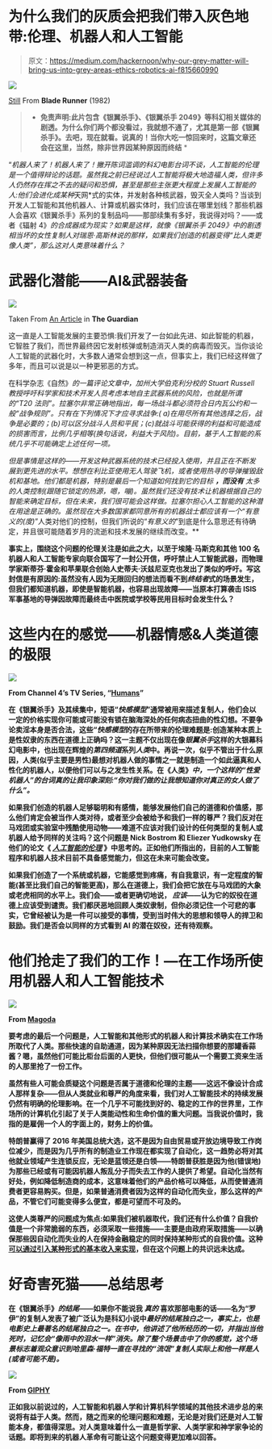 # 为什么我们的灰质会把我们带入灰色地带:伦理、机器人和人工智能

> 原文：<https://medium.com/hackernoon/why-our-grey-matter-will-bring-us-into-grey-areas-ethics-robotics-ai-f815660990>

![](img/c93e661a656ecc45889f9afe55e416ea.png)

[Still](http://projectcede.org/digital-empathy/the-voight-kampff-machine/) From **Blade Runner** (1982)

> * **免责声明:此片包含《银翼杀手》、《银翼杀手 2049》等科幻相关媒体的剧透。为什么你们两个都没看过，我就想不通了，尤其是第一部《银翼杀手》。去吧，现在就看。说真的！当你大吃一惊回来时，这篇文章还会在这里，当然，除非世界因某种原因而终结** *

“*机器人来了！机器人来了！撇开陈词滥调的科幻电影台词不谈，人工智能的伦理是一个值得辩论的话题。虽然我之前已经说过人工智能将极大地造福人类，但许多人仍然存在挥之不去的疑问和恐惧，甚至是那些主张更大程度上发展人工智能的人:他们会进化成某种*天网*式的实体，并发射各种核武器，毁灭全人类吗？当谈到开发人工智能和其他机器人、计算或机器实体时，我们应该在哪里划线？那些机器人会喜欢《银翼杀手》系列的复制品吗——那部续集有多好，我说得对吗？——或者《辐射 4》*的合成器成为现实？如果是这样，就像《银翼杀手 2049》*中的剧透*相当坏的女性复制人对瑞恩·高斯林说的那样，如果我们创造的机器变得“*比人类*更像人类”，那么这对人类意味着什么？*

# **武器化潜能——AI&武器装备**

![](img/e997363dacdc3bbc43bf6c777de77e54.png)

Taken From [An Article](https://www.theguardian.com/technology/2015/jul/27/musk-wozniak-hawking-ban-ai-autonomous-weapons) in **The Guardian**

这一直是人工智能发展的主要恐惧:我们开发了一台如此先进、如此智能的机器，它智胜了我们，而世界最终因它发射核弹或制造消灭人类的病毒而毁灭。当你谈论人工智能的武器化时，大多数人通常会想到这一点，但事实上，我们已经这样做了多年，而且可以说是以一种更邪恶的方式。

在科学杂志《自然》*的一篇评论文章中，加州大学伯克利分校的 Stuart Russell 教授呼吁科学家和技术开发人员考虑本地自主武器系统的风险，也就是所谓的“T20 法则”。拉塞尔非常正确地指出，每一场战斗都必须符合日内瓦公约和一般“战争规则”。只有在下列情况下才应寻求战争:( a)在用尽所有其他选择之后，战争是必要的；(b)可以区分战斗人员和平民；(c)就战斗可能获得的利益和可能造成的损害而言，比例几乎相等(换句话说，利益大于风险)。目前，基于人工智能的系统几乎不可能确定上述任何一项。*

*但是事情是这样的——开发这种武器系统的技术已经投入使用，并且正在不断发展到更先进的水平。想想在利比亚使用无人驾驶飞机，或者使用热寻的导弹摧毁敌机和基地。他们都是机器，特别是最后一个知道如何找到它的目标 ***，而没有*** 太多的人类控制(跟随它锁定的热源，嗯，嘣)。虽然我们还没有技术让机器根据自己的智能来确定目标，但在未来，我们很可能会这样做。拉塞尔担心人工智能的这种潜在用途是正确的。虽然现在大多数国家都同意所有的机器战士都应该有一个“*有意义的*(度)*”人类对他们的控制，但我们所说的“*有意义的*”到底是什么意思还有待确定，并且很可能随着岁月的流逝和技术发展的继续而改变。**

**事实上，围绕这个问题的伦理关注是如此之大，以至于埃隆·马斯克和其他 100 名机器人和人工智能专家向联合国写了一封公开信，呼吁禁止人工智能武器，而物理学家斯蒂芬·霍金和苹果联合创始人史蒂夫·沃兹尼亚克也发出了类似的呼吁。写这封信是有原因的:虽然没有人因为无限回归的想法而看不到*终结者*式的场景发生，但我们都知道机器，即使是智能机器，也容易出现故障——当原本打算袭击 ISIS 军事基地的导弹因故障而最终击中医院或学校等民用目标时会发生什么？**

# **这些内在的感觉——机器情感&人类道德的极限**

**![](img/0560cef5defaa86405c92bc4dced6ece.png)**

**From **Channel 4’s** TV Series, “[**Humans**](http://www.channel4.com/programmes/humans)”**

**在《银翼杀手》及其续集中，短语“*快感模型*”通常被用来描述复制人，他们会以一定的价格实现你可能或可能没有锁在脑海深处的任何病态扭曲的性幻想。不要争论卖淫本身是否合法，这些“*快感模型*的存在所带来的伦理难题是:创造某种本质上是性奴隶的东西在道德上正确吗？这一主题不仅出现在像*银翼杀手*这样的大银幕科幻电影中，也出现在辉煌的*第四频道*系列*人类*中。再说一次，似乎不管出于什么原因，人类(似乎主要是男性)最想对机器人做的事情之一就是制造一个如此逼真和人性化的机器人，以便他们可以与之发生性关系。在《人类》*中，一个这样的“性爱机器人”的台词真的让我印象深刻:“*你对我们做的让我想知道你对真正的女人做了什么*”。***

**如果我们创造的机器人足够聪明和有感情，能够发展他们自己的道德和价值感，那么他们肯定会被当作人类对待，或者至少会被给予和我们一样的尊严？我们反对在马戏团或实验室中残酷使用动物——难道不应该对我们设计的任何类型的复制人或机器人给予同样的关注吗？这个问题是 Nick Bostrom 和 Eliezer Yudkowsky 在他们的论文《 [*人工智能的伦理*](http://faculty.smcm.edu/acjamieson/s13/artificialintelligence.pdf) 》中思考的。正如他们所指出的，目前的人工智能程序和机器人技术目前不具备感觉能力，但这在未来可能会改变。**

**如果我们创造了一个系统或机器，它能感觉到疼痛，有自我意识，有一定程度的智能(甚至比我们自己的智能更高)，那么在道德上，我们会把它放在与马戏团的大象或老虎相同的水平上。我们会——或者更确切地说， ***应该***——认为它的奴役在道德上应该受到谴责。我们都厌恶地回顾人类奴隶制，但你必须记住一个可悲的事实，它曾经被认为是一件可以接受的事情，受到当时伟大的思想和领导人的捍卫和鼓励。我们是否会以同样的方式看到 AI 的潜在奴役，还有待观察。**

# **他们抢走了我们的工作！—在工作场所使用机器人和人工智能技术**

**![](img/366ed8a27d738edd00fc8dde5d6f3789.png)**

**From [**Magoda**](http://www.magoda.com/technology/are-other-industries-robotics-ready-like-manufacturing-and-construction/)**

**要考虑的最后一个问题是，人工智能和其他形式的机器人和计算技术确实在工作场所取代了人类。那些快速的自助通道，因为某种原因无法扫描你想要的那罐香蒜酱？嗯，虽然他们可能比柜台后面的人更快，但他们很可能从一个需要工资来生活的人那里抢了一份工作。**

**虽然有些人可能会质疑这个问题是否属于道德和伦理的主题——这远不像设计合成人那样复杂——但从人类就业和尊严的角度来看，我们对人工智能技术的持续发展仍然有明确的伦理影响。在一个几乎不可能找到好的、稳定的工作的世界里，工作场所的计算机化引起了关于人类能动性和生命价值的重大问题。当我说价值时，我指的是雇佣一个人的字面上的，财务上的价值。**

**特朗普赢得了 2016 年美国总统大选，这不是因为自由贸易或开放边境导致工作岗位减少，而是因为几乎所有的制造业工作现在都实现了自动化，这一趋势必将对其他就业领域产生连锁反应，无论是蓝领还是白领——特朗普获胜是因为他(错误地)为那些已经或有可能因机器人叛乱分子而失去工作的人提供了希望。自动化当然有好处，例如降低制造商的成本，这意味着他们的产品价格可以降低，从而使普通消费者更容易购买。但是，如果普通消费者因为这样的自动化而失业，那么这样的产品，不管它们可能变得多么便宜，都是可望而不可及的。**

**这使人类尊严的问题成为焦点:如果我们被机器取代，我们还有什么价值？自我价值是一个非常脆弱的东西，必须采取一些措施——主要是由政府采取措施——以确保那些因自动化而失业的人在保持金融稳定的同时保持某种形式的自我价值。这种[可以通过引入某种形式的基本收入来实现](https://politicsmeanspolitics.com/why-market-liberals-should-embrace-the-idea-of-a-basic-income-f39c0753a2c5)，但在这个问题上的共识远未达成。**

# **好奇害死猫——总结思考**

**在《银翼杀手》*的结尾*——如果你不能说我 ***真的*** 喜欢那部电影的话——名为“罗伊”的复制人发表了被广泛认为是科幻小说中*最好的结尾独白之一，事实上，也是电影史上最著名的结尾独白之一。在书中，他讲述了他所经历的一切，并指出当他死时，记忆会“像雨中的泪水一样”消失。除了整个场景击中了你的感觉，这个场景标志着观众意识到哈里森·福特一直在寻找的“流氓”复制人实际上和他一样是人(或者可能不是)。***

**![](img/863893f611d796bef6dbaf47577739c6.png)**

**From [**GIPHY**](https://giphy.com/gifs/blade-runner-roy-batty-moJhRvtzW6QKY)**

**正如我以前说过的，人工智能和机器人学和计算机科学领域的其他技术进步总的来说将有益于人类。然而，随之而来的伦理问题和难题，无论是对我们还是对人工智能本身，都值得深思。对人类意味着什么一直是哲学家、人类学家和神学家争论的话题。即将到来的机器人革命有可能让这个问题变得更加难以回答。**